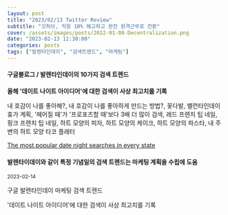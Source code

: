 ```yaml
---
layout: post
title: "2023/02/13 Twitter Review"
subtitle: "깃허브, 직원 10% 해고하고 완전 원격근무로 전환"
cover: /assets/images/posts/2022-01-08-Decentralization.png
date: "2023-02-13 11:30:00"
categories: posts
tags: ["발렌타인데이", "검색트렌드", "마케팅"]
---
```


<div class="row mb-3">
    <div class="col-xl-5 col-lg-12">
        <div class="card">
            <div class="card-body">
                <h4 class="card-title">구글블로그 / 발렌타인데이의 10가지 검색 트렌드</h4>
                <p class="card-text">
                    <b>올해 '데이트 나이트 아이디어'에 대한 검색이 사상 최고치를 기록</b>
                </p>
                <p class="card-text">
                    내 호감이 나를 좋아해?, 내 호감이 나를 좋아하게 만드는 방법?, 꽃다발, 밸런타인데이 휴가 계획, '헤어질 때'가 '프로포즈할 때'보다 3배 더 많이 검색, 레드 프렌치 팁 네일, 핑크 프렌치 팁 네일, 하트 모양의 피자, 하트 모양의 케이크, 하트 모양의 파스타, 내 주변의 하트 모양 타코 플래터
                </p>
                <a class="card-link" href="https://blog.google/products/search/valentines-day-google-search-trends/">The most popular date night searches in every state</a>
            </div>
        </div>
    </div>
    <div class="col-xl-7 col-lg-12 px-3">
        <h4 class="mb-3">
            발렌타이데이와 같이 특정 기념일의 검색 트렌드는 마케팅 계획을 수립에 도움
        </h4>
        <p class="mb-3">
            <small>2023-02-14</small>
        </p>
        <p class="mb-3">
            <span class="badge badge-outline-secondary">구글</span>
            <span class="badge badge-outline-secondary">발렌타인데이</span>
            <span class="badge badge-outline-secondary">마케팅</span>
            <span class="badge badge-outline-secondary">검색</span>
            <span class="badge badge-outline-secondary">트렌드</span>
        </p>
        <p class="mb-3">
            '데이트 나이트 아이디어'에 대한 검색이 사상 최고치를 기록
        </p>
    </div>
</div>
